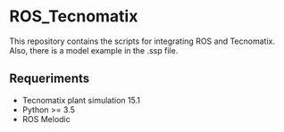 # ROS_Tecnomatix
This repository contains the scripts for integrating ROS and Tecnomatix. Also, there is a model example in the .ssp file.
## Requeriments
- Tecnomatix plant simulation 15.1
- Python >= 3.5
- ROS Melodic
